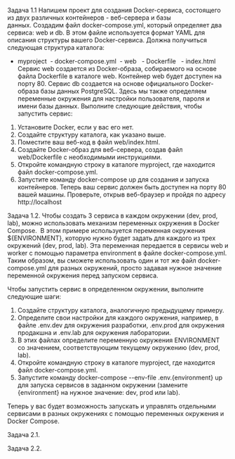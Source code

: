 Задача 1.1 Напишем проект для создания Docker-сервиса, состоящего из двух различных контейнеров - веб-сервера и базы данных. Создадим файл docker-compose.yml, который определяет два сервиса: web и db.  В этом файле используется формат YAML для описания структуры вашего Docker-сервиса. Должна получиться следующая структура каталога:
- myproject
 - docker-compose.yml
 - web
  - Dockerfile
  - index.html
Сервис web создается из Docker-образа, собираемого на основе файла Dockerfile в каталоге web. Контейнер web будет доступен на порту 80.
Сервис db создается на основе официального Docker-образа базы данных PostgreSQL. Здесь мы также определяем переменные окружения для настройки пользователя, пароля и имени базы данных.
Выполните следующие действия, чтобы запустить сервис:
1. Установите Docker, если у вас его нет.
2. Создайте структуру каталога, как указано выше.
3. Поместите ваш веб-код в файл web/index.html.
4. Создайте Docker-образ для веб-сервера, создав файл web/Dockerfile с необходимыми инструкциями.
5. Откройте командную строку в каталоге myproject, где находится файл docker-compose.yml.
6. Запустите команду docker-compose up для создания и запуска контейнеров.
Теперь ваш сервис должен быть доступен на порту 80 вашей машины. Проверьте, открыв веб-браузер и пройдя по адресу http://localhost

Задача 1.2.  Чтобы создать 3 сервиса в каждом окружении (dev, prod, lab), можно использовать механизм переменных окружения в Docker Compose. 
В этом примере используется переменная окружения ${ENVIRONMENT}, которую нужно будет задать для каждого из трех окружений (dev, prod, lab). Эта переменная передается в сервисы web и worker с помощью параметра environment в файле docker-compose.yml. Таким образом, вы сможете использовать один и тот же файл docker-compose.yml для разных окружений, просто задавая нужное значение переменной окружения перед запуском сервиса.

Чтобы запустить сервис в определенном окружении, выполните следующие шаги:

1. Создайте структуру каталога, аналогичную предыдущему примеру.
2. Определите свои настройки для каждого окружения, например, в файле .env.dev для окружения разработки, .env.prod для окружения продакшна и .env.lab для окружения лаборатории.
3. В этих файлах определите переменную окружения ENVIRONMENT со значением, соответствующим текущему окружению (dev, prod, lab).
4. Откройте командную строку в каталоге myproject, где находится файл docker-compose.yml.
5. Запустите команду docker-compose --env-file .env.{environment} up для запуска сервисов в заданном окружении (замените {environment} на нужное значение: dev, prod или lab).

Теперь у вас будет возможность запускать и управлять отдельными сервисами в разных окружениях с помощью переменных окружения и Docker Compose.

Задача 2.1. 

Задача 2.2.